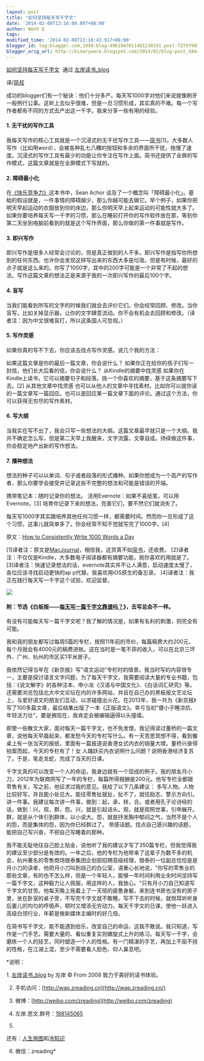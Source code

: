 ```yaml
---
layout: post
title: "如何坚持每天写千字文"
date: '2014-02-08T13:16:00.007+08:00'
author: Wenh Q
tags:
modified_time: '2014-02-08T13:16:43.917+08:00'
blogger_id: tag:blogger.com,1999:blog-4961947611491238191.post-7279799223129105952
blogger_orig_url: http://binaryware.blogspot.com/2014/02/blog-post_4444.html
---
```

[如何坚持每天写千字文](http://www.zreading.cn/archives/4217.html)  通过 [左岸读书_blog](http://www.zreading.cn/)

译/[简叔](http://jianshu.io/p/53eea6022d58)

成功的blogger们有一个秘诀：他们十分多产。每天写1000字对他们来说就像刷牙一般例行公事。这听上去似乎很难，但是一旦习惯形成，其实真的不难。每一个写作者都有不同的方式去产出这一千字。我来分享一些有用的经验。

#### 1. 无干扰的写作工具

我每天写作的核心工具就是一个沉浸式的无干扰写作工具——[简书](http://jianshu.io/p/wxeN9i)[1]。大多数人写作（比如用word），会被各种乱七八糟的按钮和多余的界面所干扰，拖慢了速度。沉浸式的写作工具有最少的功能让你专注在写作上面。简书还提供了全屏的写作模式，这篇文章就是在全屏模式下写就的。

#### 2. 障碍最小化

在[《快乐竞争力》](http://book.douban.com/subject/105%20%20%2044103/)这本书中，Sean
Achor
谈及了一个概念叫「障碍最小化」。基础的假设就是，一件事情的障碍越少，那么你越可能去做它。举个例子，如果你把明天早起运动的衣服放到你的床边，那么你明天早上起来运动的可能性就大多了。如果你要培养每天写一千字的习惯，那么在睡前打开你的写作软件放在那，等到你第二天坐到电脑前看到的就是这个写作界面，那么你做的第一件事就是写作。

#### 3. 即兴写作

即兴写作是很多人经常会讨论的，但是真正做到的人不多。即兴写作是指写你所想到的任何东西。也许你会发现这样写出来的东西大多是垃圾。但是有时候，最好的点子就是这么来的。你写了1000字，其中的200字可能是一个非常了不起的想法。写作这篇文章的想法正是来源于我的一次即兴写作的最后100个字。



#### 4. 盲写

当我们能看到所写的文字的时候我们就会去评价它们。你会经常回顾、修改。当你盲写，比如关掉显示器，让你的文字肆意流动。你不会有机会去回顾和修改。（译者注：因为中文很难盲打，所以这条国人可忽视。）

#### 5. 写作灵感

如果你真的写不下去，你应该去找点写作灵感。说几个我的方法：

如果这篇文章是你的最后一篇文章，你会说什么？
如果你正在给你的孩子们写一封信，他们长大后看的信，你会说什么？
从Kindle的摘要中找灵感
如果你在Kindle上读书，它可以摘要句子和段落。挑一个你喜欢的摘要，基于这条摘要写下去。[2]
从其他文章中找灵感
也可以从他人的文章中寻找素材。比如你可以就你读的一篇文章写一篇回应。也可以是回应某一篇文章下面的评论。通过这个方法，你可以获得无穷尽的写作素材。

#### 6. 写大纲

当我实在写不出了，我会只写一些想法的大纲。这篇文章最早就只是一个大纲。我并不确定怎么写，但是第二天早上我醒来，文字流露，文章自成。持续做这件事，你会稳定地产出新的写作想法。

#### 7. 播种想法

想法的种子可以以单词、句子或者段落的形式播种。如果你想成为一个高产的写作者，那么你要学会接受并记录这些不完整的想法和可能是错误的开端。

携带笔记本：随时记录你的想法。
活用Evernote：如果不喜纸笔，可以用Evernote。[3]
培育你记录下来的想法，完善它们，要不然它们就消失了。

每天写1000字其实跟培养其他任何习惯一样，都需要时间。然而你一旦形成了这个习惯，这事儿就简单多了。你会经常不知不觉就写完了1000字。[4]


原文：[How to Consistently Write 1000 Words a
Day](http://www.searchenginejournal.com/how-to-consistently-write-1000-words-a-day/)

[1]译者注：原文是[MacJournal](https://itunes.apple.com/us/app/macjournal/id439930856?mt=12)，相信我，这货真不如[简书](http://jianshu.io/)，还收费。
[2]译者注：不仅仅是Kindle，大多数电子阅读器都有摘要功能，挑你喜欢的用就是了。
[3]译者注：快速记录想法的话，evernote其实并不让人满意，启动速度太慢了，各位应该寻找启动更快的ap
p代替。我喜欢用iOS原生的备忘录。
[4]译者注：我正在践行每天写一千字这个试验，欢迎监督。

![](https://images-blogger-opensocial.googleusercontent.com/gadgets/proxy?url=http%3A%2F%2Fzreading-img.qiniudn.com%2Fupload%2Fxz.jpg&container=blogger&gadget=a&rewriteMime=image%2F*)

#### 附：节选《白板报——[每天写一篇千字文靠谱吗？](http://www.baibanbao.net/creativewriting/2014/02/02/is-it-possible-to-write-1000-words-per-day/)》，去写总会不一样。

有没有可能每天写一篇千字文呢？我了解的情况是，如果有名利的刺激，则完全有可能。

我和我的朋友都写过每周5篇的专栏，按照11年前的市价，每篇稿费大约200元，每个月就会有4000元的稿费进账。这在当时是一笔不菲的收入，可以在北京三环外、广州、杭州的市区买1平米房子。

我依然记得当年在《新京报》写"语文运动"专栏时的情景。我当时写的内容很专一，主要是探讨语言文字问题，为了每天千字文，我需要阅读大量的专业书籍，包括：《说文解字》的各种注本、申小龙《汉语与中国文化》、《白话词汇研究》等。还需要浏览包括北大中文论坛在内的许多网站，并且在自己办的黑板报文艺论坛上，与爱好语文的朋友们互动，以求碰撞出火花。在2013年，我一共为《新京报》写了100多篇文章，最后结集出版了一本《正版语文》。幸亏当初"傻小子睡凉炕、年轻活力壮"，要是搁现在，我肯定会被编辑逼得以头撞墙。

即使一些散文大家，面对每天一篇千字文，也不免发憷。我记得读过董桥的一篇文章，说他每天早晨起来，都发愁今天的专栏写什么。有一天苦思冥想不得，看到餐桌上有一张当天的报纸，里面有一篇报道说香港女式内衣的销量大增。董桥兴奋得拍案而起，今天的专栏有了！女
人踊跃买内衣说明什么问题？说明香港经济复苏了。于是，笔走龙蛇，完成了当天的日课。

千字文真的可以改变一个人的命运，我身边就有一个现成的例子。我的朋友月小刀，2012年为联商网写了一年的专栏，每篇所得报酬是200元。他写专栏全都跟零售有关，写之前，他征求过我的意见。我给了以下几条建议：
多写人物。人物比较好写，并且能小处见大。能往零售扯就扯，扯不了，就往励志、警示方向引。
讲一件事。我建议每次讲一件事，做到：起，承，转，合。或者用孔子论诗经的话，做到：兴，观，群，怨。兴，就是引起话头。观，就是观照世事，引申展开。群，就是从个体引到群体，以小说大。怨，就是抒发胸中郁闷之气，当然不是个人的怨，而是集体的怨，因为你已经群过了。
带感话题。找点自己感兴趣的话题，能把自己写兴奋，不把自己写睡着的那种。

我不能无耻地往自己脸上贴金，说他听了我的建议才写了350篇专栏，但我觉得我的建议至少部分是有效的。一年之后，他的专栏为他带来了这辈子为数不多的机会，杭州著名的零售商场银泰集团企划部招聘高级经理，银泰的一位副总恰恰是是月小刀的读者，他把月小刀叫到自己的办公室，语重心长地说，"你写的零售业的那些文章，有的也不怎么样，但是一个年轻人，能够一年时间利用业余时间坚持写一篇千字文，这种毅力让人佩服，用这样的人，我放心。"只有月小刀自己知道写千字文的甘苦。他每天晚上拖着上了一天班的疲惫身躯，来到连书房也没有的房子里，坐在卧室的桌子旁，不写完千字文就不敢睡。写不下去的时候，就侧耳听听身后妻儿的均匀的呼吸声，顿时又增添无穷动力。每天千字文的日课，使他一跃进入高级白领行业，年薪是做新媒体主编时的好几倍。

在简书写千字文，能不能遇到伯乐，改变自己的命运，这我不敢说。我只知道，写作是一门手艺，需要大量的、看似重复实则螺旋式上升的练习。每天写一千字，会磨练一个人的技艺，同时塑造一个人的性格。有一门精湛的手艺，再加上不屈不挠的性格，在江湖上混，至少不需要看人脸色、仰人鼻息吧。

*说明：

1. [左岸读书_blog](http://zreading.cn/) by 左岸 © From 2008
致力于美好的读书体验。

2. 手机访问：[http://wap.zreading.cn](http://wap.zreading.cn/)

3. 微博：[http://weibo.com/zreading](http://weibo.com/zreading)

4. 左岸.思文.群号：[188145065](http://www.zreading.cn/siwen/siwen.html)

5.
还有：[人生旅图](http://www.zreading.net/)和[冷知识](http://www.zreading.net/lenzhishi)

6. 微信：zreading*
